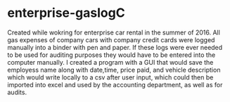 # enterprise-gaslogC
Created while wokring for enterprise car rental in the summer of 2016. 
All gas expenses of company cars with company credit cards were logged manually into a binder with pen and paper. 
If these logs were ever needed to be used for auditing purposes they would have to be entered into the computer manually.
I created a program with a  GUI that would save the employess name along with date,time, price paid, and vehicle description which would write locally to a csv after user input, which could then be imported into excel and used by the accounting department, as well as for audits. 
